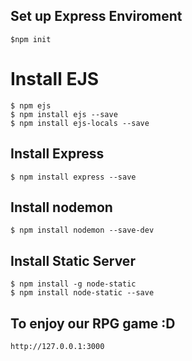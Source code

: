 ## Set up Express Enviroment

```
$npm init
```

# Install EJS

```
$ npm ejs
$ npm install ejs --save
$ npm install ejs-locals --save
```

## Install Express

```
$ npm install express --save

```

## Install nodemon

```
$ npm install nodemon --save-dev
```

## Install Static Server
```
$ npm install -g node-static
$ npm install node-static --save
```

## To enjoy our RPG game :D
```
http://127.0.0.1:3000
```